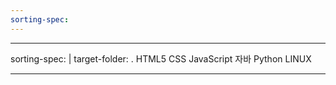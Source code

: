 ```yaml
---
sorting-spec:
---
```

--- 
sorting-spec: | 
	target-folder: .
	HTML5
	CSS
	JavaScript
	자바
	Python
	LINUX

---
